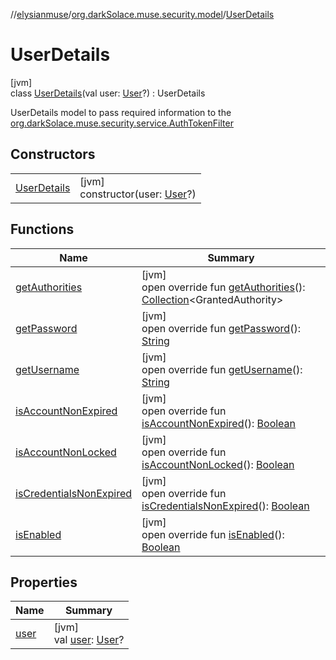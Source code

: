//[elysianmuse](../../../index.md)/[org.darkSolace.muse.security.model](../index.md)/[UserDetails](index.md)

# UserDetails

[jvm]\
class [UserDetails](index.md)(val user: [User](../../org.darkSolace.muse.user.model/-user/index.md)?) : UserDetails

UserDetails model to pass required information to the [org.darkSolace.muse.security.service.AuthTokenFilter](../../org.darkSolace.muse.security.service/-auth-token-filter/index.md)

## Constructors

| | |
|---|---|
| [UserDetails](-user-details.md) | [jvm]<br>constructor(user: [User](../../org.darkSolace.muse.user.model/-user/index.md)?) |

## Functions

| Name | Summary |
|---|---|
| [getAuthorities](get-authorities.md) | [jvm]<br>open override fun [getAuthorities](get-authorities.md)(): [Collection](https://kotlinlang.org/api/latest/jvm/stdlib/kotlin.collections/-collection/index.html)&lt;GrantedAuthority&gt; |
| [getPassword](get-password.md) | [jvm]<br>open override fun [getPassword](get-password.md)(): [String](https://kotlinlang.org/api/latest/jvm/stdlib/kotlin/-string/index.html) |
| [getUsername](get-username.md) | [jvm]<br>open override fun [getUsername](get-username.md)(): [String](https://kotlinlang.org/api/latest/jvm/stdlib/kotlin/-string/index.html) |
| [isAccountNonExpired](is-account-non-expired.md) | [jvm]<br>open override fun [isAccountNonExpired](is-account-non-expired.md)(): [Boolean](https://kotlinlang.org/api/latest/jvm/stdlib/kotlin/-boolean/index.html) |
| [isAccountNonLocked](is-account-non-locked.md) | [jvm]<br>open override fun [isAccountNonLocked](is-account-non-locked.md)(): [Boolean](https://kotlinlang.org/api/latest/jvm/stdlib/kotlin/-boolean/index.html) |
| [isCredentialsNonExpired](is-credentials-non-expired.md) | [jvm]<br>open override fun [isCredentialsNonExpired](is-credentials-non-expired.md)(): [Boolean](https://kotlinlang.org/api/latest/jvm/stdlib/kotlin/-boolean/index.html) |
| [isEnabled](is-enabled.md) | [jvm]<br>open override fun [isEnabled](is-enabled.md)(): [Boolean](https://kotlinlang.org/api/latest/jvm/stdlib/kotlin/-boolean/index.html) |

## Properties

| Name | Summary |
|---|---|
| [user](user.md) | [jvm]<br>val [user](user.md): [User](../../org.darkSolace.muse.user.model/-user/index.md)? |

